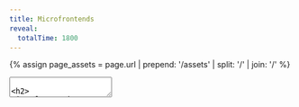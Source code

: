 ```yaml
---
title: Microfrontends
reveal:
  totalTime: 1800
---
```


<!-- Get the assets path, removing the trailing slash -->

{% assign page_assets = page.url | prepend: '/assets' | split: '/' | join: '/' %}

<style>
  .one-col {
    display: grid;
    grid-template-columns: 1fr;
  }

  .two-col {
    display: grid;
    grid-template-columns: 1fr 1fr;
  }

  .three-col {
    display: grid;
    grid-template-columns: 1fr 1fr 1fr;
  }

  .place-center {
    place-items: center;
  }

  .font-sm {
    font-size: 30px;
  }

  .font-md {
    .font-size: 35px;
  }

  .fragment.semi-fade-out-then-in {
    opacity: 1;
  }

  .fragment.semi-fade-out-then-in.current-fragment {
    opacity: .5;
  }

  [data-qr-code] img {
    padding: 16px;
    background: white;
  }
</style>

<section data-markdown data-separator-vertical="Aside:\n">
<textarea data-template>

<h2>
Microfrontends
<br />
&
<br />
Module Federation
</h2>

Alex Lockhart

---

# Hi 👋

---

<div class="two-col">
  <img src="{{ page_assets }}/img/amelia-1.jpeg" />
  <img src="{{ page_assets }}/img/amelia-2.jpeg" />
</div>

Notes:

- And of course, most importantly, my partner and I have a cat named Amelia.

---

## Some Assumptions

- Create React App (CRA) <!-- .element: class="fragment" -->
- React (ReactDOM, rendering) <!-- .element: class="fragment" -->
- Some advanced React APIs (Lazy, Error Boundaries, Suspense) <!-- .element: class="fragment" -->
- Dependencies <!-- .element: class="fragment" -->
- Bundlers (Webpack, plugins, singletons) <!-- .element: class="fragment" -->

Notes:

- We're going to talk about a lot of things today!
- It's okay if you haven't used these things, or even heard of them before.
- I'm going to try to explain all the important bits as we go along.
- Knowledge of these is hopefully not necessary to understand this talk.
- But here's a few things that will come up.
- If you want to talk about these in-depth, come find me after the talk!
- First, we're going to be pretty React heavy tonight. That means:
- (next)
- I'll be assuming you're familiar with Create React App,
- (next)
- and React itself, as well as
- (next)
- some of the more advanced React APIs like Lazy, Error Boundaries, and Suspense.
- (next)
- We'll also be talking about dependencies,
- (next)
- and how they're bundled.

---

<!-- .slide: data-auto-animate data-auto-animate-id="the-problem" -->

## The Problem

<div class="three-col place-center">
  <img src="{{ page_assets }}/img/web-app-monolith.png" style="width: 40%; justify-self: end;" />
  <div class="r-stack" style="padding: 100px">
    <img src="{{ page_assets }}/img/arrow.png" />
    <img src="{{ page_assets }}/img/arrow.png" />
    <img src="{{ page_assets }}/img/arrow.png" />
    <img src="{{ page_assets }}/img/arrow.png" />
    <img src="{{ page_assets }}/img/arrow.png" />
    <img src="{{ page_assets }}/img/arrow.png" />
    <img src="{{ page_assets }}/img/arrow.png" />
    <img src="{{ page_assets }}/img/arrow.png" />
    <img src="{{ page_assets }}/img/arrow.png" />
  </div>
  <img src="{{ page_assets }}/img/server-monolith.png" style="width: 40%; justify-self: start;" />
</div>

Notes:

- The classic client-server relationship. Our business sells shapes!
- Our users go to our website, our app loads, and they do things that talk to the server.
- Business is going well. So well, in fact, that our application keeps growing.

---

<!-- .slide: data-auto-animate data-auto-animate-id="the-problem" -->

## The Problem

<style>
  .problem.many-arrow {
    padding: 40px;
  }

  .problem.many-arrow img {
    width: 40%;
    position: relative; 
  }
</style>

<div class="three-col place-center">
  <img src="{{ page_assets }}/img/web-app-monolith.png" />
  <div class="r-stack problem many-arrow">
    <img src="{{ page_assets }}/img/arrow.png" style="top: -20px; left: -15px" />
    <img src="{{ page_assets }}/img/arrow.png" style="top: 40px; left: -10px" />
    <img src="{{ page_assets }}/img/arrow.png" style="top: 60px; left: 0px" />
    <img src="{{ page_assets }}/img/arrow.png" style="top: -40px; left: 10px" />
    <img src="{{ page_assets }}/img/arrow.png" style="top: -80px; left: 5px" />
    <img src="{{ page_assets }}/img/arrow.png" style="top: 80px; left: -20px" /> 
    <img src="{{ page_assets }}/img/arrow.png" style="top: 0px; left: 15px" />
    <img src="{{ page_assets }}/img/arrow.png" style="top: 20px; left: -5px" />
    <img src="{{ page_assets }}/img/arrow.png" style="top: -60px; left: 20px" />
  </div>
  <img src="{{ page_assets }}/img/server-monolith.png" />
</div>

Notes:

- And GROWING.

---

## Why is this a problem?

- Longer build times <!-- .element: class="fragment" -->
- Longer load times <!-- .element: class="fragment" -->
- Lots of commits to the same code <!-- .element: class="fragment" -->

Notes:

- So why is this a problem?
- (next)
- Well, bigger applications also mean longer build times, both locally and in your CI pipeline.
  - When your application takes an hour to build… you have a problem.
- (next)
- Bigger applications also mean longer load times, which means that your users have to wait!
- (next)
- And, bigger applications probably mean a lot more developers all working on the same code.

---

## Goals

1. It should feel like one application <!-- .element: class="fragment" -->
2. It should be performant <!-- .element: class="fragment" -->
3. It should have a great development experience <!-- .element: class="fragment" -->

Notes:

- Looking at what we can do in the backend, we can set some goals.
- We want this to be a step forward, not a step back.
  - (next)
  - We had one application, and we want it to keep feeling like that.
    - Just like how our microservices feel like one API!
  - (next)
  - We don't want a performance hit for this.
    - Our users don't want a worse experience just so we can try fun things!
  - (next)
  - We want to keep our developer experience good.
    - Otherwise, what's the point!

---

<style>
  .microservices-diagram img {
    width: 50%;
  }
</style>

<div class="microservices-diagram place-center" style="display: grid; grid-template-columns: repeat(3, 1fr) 2fr;">
  <img src="{{ page_assets }}/img/web-app-monolith.png" />
  <img src="{{ page_assets }}/img/arrow.png" />
  <img src="{{ page_assets }}/img/server-blank.png" />
  <div class="two-col place-center">
    <img src="{{ page_assets }}/img/arrow.png" style="position: relative; top: 80px; rotate: -30deg;" />
    <img src="{{ page_assets }}/img/server-green.png" />
    <img src="{{ page_assets }}/img/arrow.png" style="position: relative; top: 20px; rotate: -15deg" />
    <img src="{{ page_assets }}/img/server-yellow.png" />
    <img src="{{ page_assets }}/img/arrow.png" style="position: relative; bottom: 20px; rotate: 15deg" />
    <img src="{{ page_assets }}/img/server-red.png" />
    <img src="{{ page_assets }}/img/arrow.png" style="position: relative; bottom: 80px; rotate: 30deg" />
    <img src="{{ page_assets }}/img/server-blue.png" />
  </div>
</div>

Notes:

- We have ways of achieving these goals on the backend. We can start splitting up our servers into a classic microservice architecture.
- Instead of a monolith that handles EVERYTHING, we have an entrypoint and a bunch of smaller microservices that handle specific slices of our business.
- This lets our development teams each focus on one or more individual microservices - no more giant merge conflicts because you’re in the same codebase with 100 other people.
- These microservices are also much faster to build and deploy - instead of waiting an hour for our monolith, it might take only 10 minutes for our microservice to deploy.
- And most importantly - if we do it right, our users will never be able to tell the difference.
- That’s great for our backend - but what about our web app?

---

<!-- .slide: data-auto-animate data-auto-animate-id="web-app-slices" -->

<div class="r-stack">
  <img src="{{ page_assets }}/img/web-app-blank.png" />
  <img src="{{ page_assets }}/img/web-app-green.png" style="position: relative; bottom: 60px; right: 95px;" />
  <img src="{{ page_assets }}/img/web-app-yellow.png" style="position: relative; right: 48px; top: 50px;" />
  <img src="{{ page_assets }}/img/web-app-red-blue.png" style="position: relative; left: 85px;" />
</div>

Notes:

- Well, what if we sliced it up?

---

<!-- .slide: data-auto-animate data-auto-animate-id="web-app-slices" -->

<div class="r-stack">
  <img src="{{ page_assets }}/img/web-app-blank.png" />
  <img src="{{ page_assets }}/img/web-app-green.png" style="position: relative; bottom: 100px; right: 300px;" />
  <img src="{{ page_assets }}/img/web-app-yellow.png" style="position: relative; right: 300px; top: 50px;" />
  <img src="{{ page_assets }}/img/web-app-red-blue.png" style="position: relative; left: 300px;" />
</div>

## Microfrontends <!-- .element: class="fragment" -->

## (or MFEs) <!-- .element: class="fragment" style="text-transform: initial" -->

Notes:

- Instead of a single monolith web application, we could break this up into multiple small ones
- Each small web app could then handle it's own things, and we'd stitch them together to make a single consistent experience
- (next)
- We could even call them.... **Microfrontends**
- (next)
- Or for short, MFEs

---

{% assign mfe_diagram_group_1 = 'data-fragment-index="1" class="fragment custom semi-fade-out-then-in"' %}
{% assign mfe_diagram_group_2 = 'data-fragment-index="2" class="fragment semi-fade-out"' %}
{% assign mfe_diagram_group_none = 'data-fragment-index="1" class="fragment semi-fade-out"' %}

<style>
  .mfe-diagram img {
    width: 50%;
  }
</style>

<div class="mfe-diagram place-center" style="display: grid; grid-template-columns: 1fr 3fr 1fr 1fr;">
  <img src="{{ page_assets }}/img/web-app-blank.png" {{ mfe_diagram_group_2 }} style="width: 100%;" />
  <div class="three-col place-center">
    <img src="{{ page_assets }}/img/arrow.png" {{ mfe_diagram_group_none }} style="position: relative; top: 60px; rotate: -30deg;" />
    <img src="{{ page_assets }}/img/web-app-green.png" {{ mfe_diagram_group_1 }} style="width: 75%;" />
    <img src="{{ page_assets }}/img/arrow.png" {{ mfe_diagram_group_none }} style="position: relative; top: 60px; rotate: 30deg;" />
    <img src="{{ page_assets }}/img/arrow.png" {{ mfe_diagram_group_none }} />
    <img src="{{ page_assets }}/img/web-app-yellow.png" {{ mfe_diagram_group_1 }} style="width: 75%;"  />
    <img src="{{ page_assets }}/img/arrow.png" {{ mfe_diagram_group_none }} />
    <img src="{{ page_assets }}/img/arrow.png" {{ mfe_diagram_group_none }} style="position: relative; bottom: 60px; rotate: 30deg;" />
    <img src="{{ page_assets }}/img/web-app-red-blue.png" {{ mfe_diagram_group_1 }} style="width: 75%;" />
    <img src="{{ page_assets }}/img/arrow.png" {{ mfe_diagram_group_none }} style="position: relative; bottom: 60px; rotate: -30deg;" />
  </div>
  <img src="{{ page_assets }}/img/server-blank.png" {{ mfe_diagram_group_none }} />
  <img src="{{ page_assets }}/img/arrow.png" {{ mfe_diagram_group_none }} />
</div>

Notes:

- So how would this work?
- Well, if we follow the general pattern of the microservices, we'd have...
- (next)
- A main entrypoint into our application. Let's call this the **host**.
  - It's going to be as lean as possible.
  - It's going to be responsible for bootstrapping our application in the browser.
  - It's going to be responsible for loading the rest of our application.
- (next)
- And the rest of our application is going to be made up of all those slices we made. Let's call these **remotes**.
  - They're going to be responsible for exporting modules that our host can load.
  - They're going to be responsible for all of our business logic.
- So how do we stitch these together?

---

<!-- .slide: data-auto-animate data-auto-animate-id="module-federation" -->

## Module Federation

Notes:

- There's a couple different ways, but I'm going to talk about an approach using Module Federation.

---

<!-- .slide: data-auto-animate data-auto-animate-id="module-federation" -->

## Module Federation

https://module-federation.github.io/

Notes:

- This won't be a full tutorial, but if you want to learn more, I suggest checking out their Github organization.
- You can find support for even more tools there.

---

<!-- .slide: data-auto-animate data-auto-animate-id="module-federation" -->

## Webpack

## Module Federation

## In React <!-- .element: class="fragment" -->

Notes:

- Today, though, let's focus on Webpack Module Federation.
  - I know: Webpack! Why not vite or esbuild or snowpack or rollup or...
  - Module Federation was first introduced in Webpack 5.
  - It's since been ported to other bundlers.
  - It's what I'm most familiar with.
  - And I promise, a lot of the config we go over will be transferrable to other bundlers.
- (next)
- And because I haven't narrowed my focus enough, let's focus specifically on React web applications.
- Not to worry - if you don't use React, a lot of these concepts can still apply to you. It's all just Javascript modules!

---

## Get Building 🛠️

Notes:

- Before we can setup Module Federation, we need some apps!
- We're going to create a single host app and two remote apps.
- And as much as I'm sure you'd love to watch me live code three apps... I'm going to skip that bit.
- But, all the slides and code will be available at the end.

---

<!-- .slide: data-background-color="white" data-background-iframe="https://lockhart.dev/module-federation-example/host-app/#/remote1?spin=true" data-preload -->

Notes:

- We have a host app with a set of tabs that will let us load other content.
- For now, it's just spinning, waiting for the remotes!

---

<!-- .slide: data-background-color="white" data-background-iframe="https://lockhart.dev/module-federation-example/remote-app-1/" data-preload -->

Notes:

- We have our first remote app: a list of products.

---

<!-- .slide: data-background-color="white" data-background-iframe="https://lockhart.dev/module-federation-example/remote-app-2/" data-preload -->

Notes:

- And we have our second remote app: a checkout form.
- Now, let's put them all together!

---

# Setup

## Remotes

Notes:

- First, let's check out how we setup the entrypoints to our app.

---

## Remote Webpack Config

```sh
npm i react-app-rewired webpack-merge
```

<div class="font-md">

```js [|10,15|11|16|17-19]
// config-overrides.js

const { merge } = require("webpack-merge");
const ModuleFederationPlugin = require("webpack/lib/container/ModuleFederationPlugin");
const { dependencies } = require("./package.json");

module.exports = function override(config) {
  return merge(config, {
    output: {
      uniqueName: "remote_app_1",
      publicPath: "http://localhost:3001/",
    },
    plugins: [
      new ModuleFederationPlugin({
        name: "remote_app_1",
        filename: "remoteEntry.js",
        exposes: {
          "./App": "./src/bootstrap/app",
        },
        shared: {
          ...dependencies,
          react: {
            singleton: true,
            requiredVersion: dependencies["react"],
          },
          "react-dom": {
            singleton: true,
            requiredVersion: dependencies["react-dom"],
          },
        },
      }),
    ],
  });
};
```

</div>

Notes:

- Now that we have `react-app-rewired` installed, we need to install our configuration overrides.
- Oh boy, we really added a lot here. Let's go through it.
  - (next)
  - First, we name this app so that Webpack can refer to it later.
  - (next)
  - We add a public path where this remote can be reached. For now, we'll do `localhost`.
  - (next)
  - Then, we added the name of the file that can be used to load this remote.
  - (next)
  - And finally, we get to the good bit!
    - We declare what components we expose through that `remoteEntry.js` file
    - Here, we're exposing an `App` component. Let's look at how we do that.
  - (next)
  - Finally, we declared the dependencies that this remote "shares".
    - These are the reason why our local entrypoint needs to be loaded async!
    - We'll see what these are about in a bit.

---

## Our `app` Entrypoint

```ts
// src/bootstrap/app.tsx

import { App } from "../App";

export default App;
```

Notes:

- The `app` entrypoint.
- Remember: our remote apps don't create the React root nor do any bootstraping. The host does that.
- So, this entrypoint doesn't! It just exports the component we want to expose.
- We want it as basic as possible!
  - If we wrap our App with providers here, they'll cover up the ones from the host.

---

## Remote Webpack Config

```sh
npm i react-app-rewired webpack-merge
```

<div class="font-md">

```js [|20-30]
// config-overrides.js

const { merge } = require("webpack-merge");
const ModuleFederationPlugin = require("webpack/lib/container/ModuleFederationPlugin");
const { dependencies } = require("./package.json");

module.exports = function override(config) {
  return merge(config, {
    output: {
      uniqueName: "remote_app_1",
      publicPath: "http://localhost:3001/",
    },
    plugins: [
      new ModuleFederationPlugin({
        name: "remote_app_1",
        filename: "remoteEntry.js",
        exposes: {
          "./App": "./src/bootstrap/app",
        },
        shared: {
          ...dependencies,
          react: {
            singleton: true,
            requiredVersion: dependencies["react"],
          },
          "react-dom": {
            singleton: true,
            requiredVersion: dependencies["react-dom"],
          },
        },
      }),
    ],
  });
};
```

</div>

Notes:

- Back to the config. There was one more section we didn't look at.
- We declared the dependencies that this remote "shares".
  - These are the reason why our local entrypoint needs to be loaded async!
  - We'll see what these are about in a bit.

---

<!-- .slide: data-auto-animate data-auto-animate-id="bootstrapping-locally" -->

## Bootstrapping Locally

```tsx []
// src/bootstrap/local.tsx

import React from "react";
import ReactDOM from "react-dom/client";
import { App } from "../App";
import "../index.css";

const root = ReactDOM.createRoot(document.getElementById("root"));
root.render(
  <React.StrictMode>
    <App />
  </React.StrictMode>
);
```

Notes:

- Next, our `local` entrypoint.
- There's not much to discuss here. This is just the standard CRA `index.tsx` file, moved & renamed.
  - It imports the App, creates the root, and renders it.

---

<!-- .slide: data-auto-animate data-auto-animate-id="bootstrapping-locally" -->

## Bootstrapping Locally

```tsx [|3-4|6-8]
// src/index.ts

// ❌ This won't work once we turn on Module Federation!
// import "./bootstrap/local";

// 🪄 magic
// Import the component, create the React root, render...
import("./bootstrap/local").catch((e) => console.error(e));

// TS wants an import, export, or an
// empty 'export {}' statement to make it a module.
export {};
```

Notes:

- But how we use it changed.
- (next)
- We don't just import the entrypoint. That's important.
  - This would work without Module Federation, but with it, we will just get a blank screen.
- (next)
- Instead, we make it load our entrypoint asynchronously. This will be important later!

---

# Setup

## Configure Webpack

---

## Get Our Host Ready

```sh
npm i react-app-rewired webpack-merge
```

<div class="font-md">

```js [|15-25|11-14]
// config-overrides.js

const { merge } = require("webpack-merge");
const ModuleFederationPlugin = require("webpack/lib/container/ModuleFederationPlugin");
const { dependencies } = require("./package.json");

module.exports = function override(config) {
  return merge(config, {
    plugins: [
      new ModuleFederationPlugin({
        remotes: {
          remote_app_1: "remote_app_1@http://localhost:3001/remoteEntry.js",
          remote_app_2: "remote_app_2@http://localhost:3002/remoteEntry.js",
        },
        shared: {
          ...dependencies,
          react: {
            singleton: true,
            requiredVersion: dependencies["react"],
          },
          "react-dom": {
            singleton: true,
            requiredVersion: dependencies["react-dom"],
          },
        },
      }),
    ],
  });
};
```

</div>

Notes:

- Alright. Home stretch. Our remotes are done, let's look at the host.
- There's a bit less config here.
  - (next)
  - We've got the same shared dependencies again.
  - (next)
  - But this is the fun bit. Here we declare what remote apps this project can access.

---

<!-- .slide: data-auto-animate data-auto-animate-id="remote-url" -->

## Remote URL

```text
remote_app_1@http://localhost:3001/remoteEntry.js
```

Notes:

- Let's take a closer look.
- This path that we use here, we actually build this up out of the configuration we use in the remote.

---

<!-- .slide: data-auto-animate data-auto-animate-id="remote-url" -->

## Remote URL

```text
remote_app_1@http://localhost:3001/remoteEntry.js
```

```text
{name}@{publicPath}{filename}
```

<div class="font-md">

```js [11,15,16]
// config-overrides.js

const { merge } = require("webpack-merge");
const ModuleFederationPlugin = require("webpack/lib/container/ModuleFederationPlugin");
const { dependencies } = require("./package.json");

module.exports = function override(config) {
  return merge(config, {
    output: {
      uniqueName: "remote_app_1",
      publicPath: "http://localhost:3001/",
    },
    plugins: [
      new ModuleFederationPlugin({
        name: "remote_app_1",
        filename: "remoteEntry.js",
        exposes: {
          "./App": "./src/bootstrap/app",
        },
        shared: {
          ...dependencies,
          react: {
            singleton: true,
            requiredVersion: dependencies["react"],
          },
          "react-dom": {
            singleton: true,
            requiredVersion: dependencies["react-dom"],
          },
        },
      }),
    ],
  });
};
```

</div>

Notes:

- The `name` is our "username" in the URL
- The `publicPath` becomes the base of our URL
- And the `filename` becomes the file we append to the base.

---

# Do it!

---

<!-- .slide: data-auto-animate data-auto-animate-id="get-our-host-ready" -->

## Render Our Remote

<div class="font-md">

```tsx [|1|3-7|3,7|4,6|5]
const Remote1App = React.lazy(() => import("remote_app_1/App"));

<ErrorBoundary fallback={<h1>🤷</h1>}>
  <React.Suspense fallback={<CircularProgress />}>
    <Remote1App />
  </React.Suspense>
</ErrorBoundary>;
```

</div>

Notes:

- Awesome. Now we're ready to use it!
- (next)
- First, we import it. The module we import is "name of remote in webpack" / "name of exposed component"
  - The `React.lazy` is important here, too. With this, we'll only fetch the remote bundle when we need to render it.
- (next)
- Then we use it!
  - (next)
  - We wrap the whole thing in an error boundary in case the component fails to load.
  - (next)
  - We wrap it in Suspense too, so that we can display a spinner while it loads.
  - (next)
  - And then we just render the component.
    - We're just rendering it as-is, but this is a fully fledged React component! You can pass props, you can wrap it in other components, you can do whatever you like.

---

<!-- .slide: data-background-color="white" data-background-iframe="https://lockhart.dev/module-federation-example/host-app" data-preload -->

# 🎉 🎉 🎉 <!-- .element: class="fragment fade-out" -->

Notes:

- And it Just Works™️
- (next)
- And not only does it work, but we get some amazing benefits.
  - First off, our host-app provides an MUI theme. And if the theme changes in the host, it changes the remotes, too!
  - Now think, what if we had a shared React Query context? Or a shared React Router context? We'd be able to do a ton of really powerful things, all with different apps!

---

# Sharing Dependencies

---

## Sharing Dependencies

```ts
shared: {
  ...dependencies,
  react: {
    singleton: true,
    requiredVersion: dependencies["react"],
  },
  "react-dom": {
    singleton: true,
    requiredVersion: dependencies["react-dom"],
  },
}
```

Notes:

- These shared dependencies are the reason why we need the "room for magic" above.
- By sharing dependencies across our microfrontends, we're getting at our first two goals:
  1. It should feel like one application
  2. It should be performant
- Let's look at why.

---

<div class="two-col font-sm">
<div>

Module Federation ❌

```sh [|8|7]
build
├── index.html
└── static
    ├── css
    │   └── main.8a685450.css
    └── js
        ├── 787.83a184bd.chunk.js
        └── main.d2804cea.js
```

</div>
<div>

Module Federation + Sharing ✅

```sh [|21|7-20]
build
├── index.html
└── static
    ├── css
    │   └── 735.19f42a5c.chunk.css
    └── js
        ├── 164.d173b888.chunk.js
        ├── 184.658dae2a.chunk.js
        ├── 192.eeafc2fa.chunk.js
        ├── 225.77016a9a.chunk.js
        ├── 357.e948afb0.chunk.js
        ├── 361.5b8c06a6.chunk.js
        ├── 677.5bffb570.chunk.js
        ├── 702.bc15c451.chunk.js
        ├── 73.23dbfaa2.chunk.js
        ├── 735.693974f1.chunk.js
        ├── 783.97111ac3.chunk.js
        ├── 787.1912ef9c.chunk.js
        ├── 791.6276d6ee.chunk.js
        ├── 938.c91fb019.chunk.js
        └── main.24d3dcb7.js
```

</div>

Notes:

- The easiest way to illustrate this is in the build artifacts.
- On the left hand side, we have a standard CRA output.
  - (next)
  - We've got our main bundle with _everything_ in it
  - (next)
  - And we've got a separate bundle that is really just the `web-vitals` package.
- On the right hand side, through, is a different story.
  - (next)
  - We've still got a main bundle, but it's _very_ small. Pretty much just Webpack.
  - (next)
  - And then we've got a ton of other bundles. In fact, we've got roughly one for every dependency that we are sharing.
- **This** is where Module Federation really shines.
  - Since each of these chunks is a dependency, we only have to load them if we need them.
  - So if either the host or the remote have a (valid) dependency already, we skip it.
  - This means we can load our remotes super fast, since they might just be our own code and no dependencies.

Aside:

## Woah!

But what's in each chunk?

```sh
npm run build
npx source-map-explorer 'build/static/js/*.js'
```

Notes:

- You might be asking yourselves, how can I be confident about what is in each chunk?
- You can use the `source-map-explorer` tool to see for youself.

---

## Sharing Dependencies

```ts [|2|3,4,7,8]
shared: {
  ...dependencies,
  react: {
    singleton: true,
    requiredVersion: dependencies["react"],
  },
  "react-dom": {
    singleton: true,
    requiredVersion: dependencies["react-dom"],
  },
}
```

Notes:

- One more thing.
- (next)
- You'll notice that for most of the dependencies, we're just spreading them.
- (next)
- But for React and React DOM, we're adding some extra - we're declaring them `singleton`s.
  - A `singleton` shared dependency means that only one version will ever be present in the runtime.
  - This is super important for React and React DOM since they have set global state as part of their operations.
  - Without this, our remotes will create their own React references, and everything will fall apart.

---

## Did We Meet Our Goals?

1. It should feel like one application <!-- .element: class="fragment" -->
2. It should be performant <!-- .element: class="fragment" -->
3. It should have a great development experience <!-- .element: class="fragment" -->

Notes:

- Let's revisit our goals.
- (next)
- This feels like one application. And in truth it is! Everything gets loaded into the same JS runtime.
- (next)
- This is also fairly performant. We end up have to make more network requests, but we aren't downloading React three times. We aren't eagerly fetching every remote. And once it's all in the browser, it works great.
- (next)
- And finally, while I didn't get into it much today, it's easy to develop on. I can work on a single MFE in isolation and not worry about having to bootstrap the world to get there.

---

## Gotchas

1. Caching <!-- .element: class="fragment" -->
2. Deployments <!-- .element: class="fragment" -->
3. Dependency Clashes <!-- .element: class="fragment" -->
4. Dirty Contexts <!-- .element: class="fragment" -->

Notes:

- Finally, there are some gotchas.
- (next)
- You'll recall that we load the remote MFEs with a `remoteEntry.js` file.
  - It has no hash! If it did, our host couldn't find it.
  - **But**, this means we need to be super careful that our webserver and our browser don't cache it.
- (next)
- Part of this comes up when we deploy.
  - If our host has loaded the `remoteEntry.js` file, but not the chunks, what happens if we deploy?
  - The chunks might have changed, and might not be available any more.
  - To get around this, we can either keep old versions accessible for a period of time, or we can make the host re-fetch the `remoteEntry.js` file if it fails to load a chunk.
- (next)
- With all these shared dependencies rolling around, we need to be careful.
  - React Router specifically wants the **same exact** version to be used across the entire runtime. Otherwise, your remotes might fail to load!
- (next)
- And finally, dirty contexts. If one of your remotes loads some global CSS, the rest of your app is going to see it. That can be a great thing! But it can also muck things up.

---

## ✂️ Cut For Time ✂️

- A Remote can be a Host, too!
- We can federate any JS modules - not just components.
- We can have an app made up of mixed frameworks!

---

## Thank you!

<div class="two-col place-center">
  <div class="one-col place-center">
    <p>Alex Lockhart</p>
    <img src="/assets/profile.jpg" alt="a photo of the author" style="width: 200px" />
    <img src="{{ page_assets }}/img/logo-datasite-light.svg" style="width: 200px" />
  </div>
  <div class="one-col place-center" style="width: 100%">
    <a href="https://lockhart.dev">lockhart.dev</a>
    <div data-qr-code="{% post_url 2023-05-21-microfrontends-&-module-federation %}" />
  </div>
</div>

</textarea>
</section>
